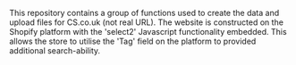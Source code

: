 This repository contains a group of functions used to create the data and upload files for CS.co.uk (not real URL). The website is constructed on the Shopify platform with the 'select2' Javascript functionality embedded. This allows the store to utilise the 'Tag' field on the platform to provided additional search-ability.
